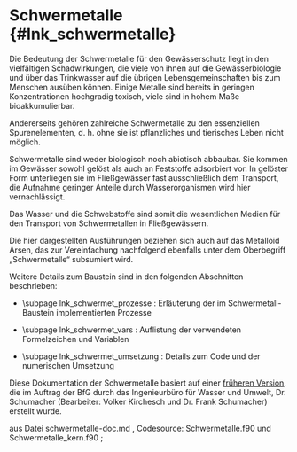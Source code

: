 Schwermetalle {#lnk_schwermetalle}
=================

Die Bedeutung der Schwermetalle für den Gewässerschutz liegt in den vielfältigen 
Schadwirkungen, die viele von ihnen auf die Gewässerbiologie und über das 
Trinkwasser auf die übrigen Lebensgemeinschaften bis zum Menschen ausüben 
können. Einige Metalle sind bereits in geringen Konzentrationen hochgradig 
toxisch, viele sind in hohem Maße bioakkumulierbar.

Andererseits gehören zahlreiche Schwermetalle zu den essenziellen 
Spurenelementen, d. h. ohne sie ist pflanzliches und tierisches Leben nicht 
möglich.

Schwermetalle sind weder biologisch noch abiotisch abbaubar. Sie kommen im 
Gewässer sowohl gelöst als auch an Feststoffe adsorbiert vor. In gelöster Form 
unterliegen sie im Fließgewässer fast ausschließlich dem Transport, die Aufnahme 
geringer Anteile durch Wasserorganismen wird hier vernachlässigt.

Das Wasser und die Schwebstoffe sind somit die wesentlichen Medien für den 
Transport von Schwermetallen in Fließgewässern.

Die hier dargestellten Ausführungen beziehen sich auch auf das Metalloid Arsen, 
das zur Vereinfachung nachfolgend ebenfalls unter dem Oberbegriff 
„Schwermetalle“ subsumiert wird.

Weitere Details zum Baustein sind in den folgenden Abschnitten beschrieben:

- \subpage lnk_schwermet_prozesse : Erläuterung der im Schwermetall-Baustein 
implementierten Prozesse 

- \subpage lnk_schwermet_vars : Auflistung der verwendeten Formelzeichen und Variablen 

- \subpage lnk_schwermet_umsetzung : Details zum Code und der numerischen Umsetzung 

Diese Dokumentation der Schwermetalle basiert auf einer
<a href="./pdf/Doku_Schwermetall30Jan2020.pdf" target="_blank">früheren Version</a>, 
die im Auftrag der BfG durch das Ingenieurbüro für Wasser und Umwelt, Dr. Schumacher 
(Bearbeiter: Volker Kirchesch und Dr. Frank Schumacher) erstellt wurde.


aus Datei schwermetalle-doc.md , 
Codesource: Schwermetalle.f90 und Schwermetalle_kern.f90 ; 
